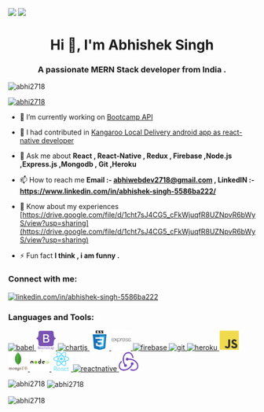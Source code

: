 
<img width="50%" src ="https://www.ittrainingnepal.com/public/courses/20021063324MERN-Application.png" />
<img width="25%" src="https://ucuncubinyil.com/wp-content/uploads/2020/08/react-native-kursu-mobil-uygulama.jpg" />
<h1 align="center">Hi 👋, I'm Abhishek Singh</h1>
<h3 align="center">A passionate MERN Stack developer from India .</h3>

<p align="left"> <img src="https://komarev.com/ghpvc/?username=abhi2718&label=Profile%20views&color=0e75b6&style=flat" alt="abhi2718" /> </p>

<p align="left"> <a href="https://github.com/ryo-ma/github-profile-trophy"><img src="https://github-profile-trophy.vercel.app/?username=abhi2718" alt="abhi2718" /></a> </p>

- 🔭 I’m currently working on [Bootcamp API](https://github.com/abhi2718/Bootcanp_API)

- 👯 I had contributed in [Kangaroo Local Delivery android app as react-native developer](https://play.google.com/store/apps/details?id=com.kangaroocargo.user)

- 💬 Ask me about **React , React-Native , Redux , Firebase ,Node.js ,Express.js ,Mongodb , Git ,Heroku**

- 📫 How to reach me **Email :- abhiwebdev2718@gmail.com , LinkedIN :- https://www.linkedin.com/in/abhishek-singh-5586ba222/**

- 📄 Know about my experiences [https://drive.google.com/file/d/1cht7sJ4CG5_cFkWjuqfR8UZNpvR6bWyS/view?usp=sharing](https://drive.google.com/file/d/1cht7sJ4CG5_cFkWjuqfR8UZNpvR6bWyS/view?usp=sharing)

- ⚡ Fun fact **I think , i am funny .**

<h3 align="left">Connect with me:</h3>
<p align="left">
<a href="https://linkedin.com/in/linkedin.com/in/abhishek-singh-5586ba222" target="blank"><img align="center" src="https://raw.githubusercontent.com/rahuldkjain/github-profile-readme-generator/master/src/images/icons/Social/linked-in-alt.svg" alt="linkedin.com/in/abhishek-singh-5586ba222" height="30" width="40" /></a>
</p>

<h3 align="left">Languages and Tools:</h3>
<p align="left"> <a href="https://babeljs.io/" target="_blank" rel="noreferrer"> <img src="https://www.vectorlogo.zone/logos/babeljs/babeljs-icon.svg" alt="babel" width="40" height="40"/> </a> <a href="https://getbootstrap.com" target="_blank" rel="noreferrer"> <img src="https://raw.githubusercontent.com/devicons/devicon/master/icons/bootstrap/bootstrap-plain-wordmark.svg" alt="bootstrap" width="40" height="40"/> </a> <a href="https://www.chartjs.org" target="_blank" rel="noreferrer"> <img src="https://www.chartjs.org/media/logo-title.svg" alt="chartjs" width="40" height="40"/> </a> <a href="https://www.w3schools.com/css/" target="_blank" rel="noreferrer"> <img src="https://raw.githubusercontent.com/devicons/devicon/master/icons/css3/css3-original-wordmark.svg" alt="css3" width="40" height="40"/> </a> <a href="https://expressjs.com" target="_blank" rel="noreferrer"> <img src="https://raw.githubusercontent.com/devicons/devicon/master/icons/express/express-original-wordmark.svg" alt="express" width="40" height="40"/> </a> <a href="https://firebase.google.com/" target="_blank" rel="noreferrer"> <img src="https://www.vectorlogo.zone/logos/firebase/firebase-icon.svg" alt="firebase" width="40" height="40"/> </a> <a href="https://git-scm.com/" target="_blank" rel="noreferrer"> <img src="https://www.vectorlogo.zone/logos/git-scm/git-scm-icon.svg" alt="git" width="40" height="40"/> </a> <a href="https://heroku.com" target="_blank" rel="noreferrer"> <img src="https://www.vectorlogo.zone/logos/heroku/heroku-icon.svg" alt="heroku" width="40" height="40"/> </a> <a href="https://developer.mozilla.org/en-US/docs/Web/JavaScript" target="_blank" rel="noreferrer"> <img src="https://raw.githubusercontent.com/devicons/devicon/master/icons/javascript/javascript-original.svg" alt="javascript" width="40" height="40"/> </a> <a href="https://www.mongodb.com/" target="_blank" rel="noreferrer"> <img src="https://raw.githubusercontent.com/devicons/devicon/master/icons/mongodb/mongodb-original-wordmark.svg" alt="mongodb" width="40" height="40"/> </a> <a href="https://nodejs.org" target="_blank" rel="noreferrer"> <img src="https://raw.githubusercontent.com/devicons/devicon/master/icons/nodejs/nodejs-original-wordmark.svg" alt="nodejs" width="40" height="40"/> </a> <a href="https://reactjs.org/" target="_blank" rel="noreferrer"> <img src="https://raw.githubusercontent.com/devicons/devicon/master/icons/react/react-original-wordmark.svg" alt="react" width="40" height="40"/> </a> <a href="https://reactnative.dev/" target="_blank" rel="noreferrer"> <img src="https://reactnative.dev/img/header_logo.svg" alt="reactnative" width="40" height="40"/> </a> <a href="https://redux.js.org" target="_blank" rel="noreferrer"> <img src="https://raw.githubusercontent.com/devicons/devicon/master/icons/redux/redux-original.svg" alt="redux" width="40" height="40"/> </a> </p>

<p><img align="left" src="https://github-readme-stats.vercel.app/api/top-langs?username=abhi2718&show_icons=true&locale=en&layout=compact" alt="abhi2718" /></p>

<p>&nbsp;<img align="center" src="https://github-readme-stats.vercel.app/api?username=abhi2718&show_icons=true&locale=en" alt="abhi2718" /></p>

<p><img align="center" src="https://github-readme-streak-stats.herokuapp.com/?user=abhi2718&" alt="abhi2718" /></p>

